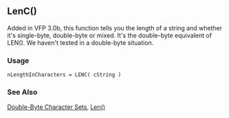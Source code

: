 ## LenC()

Added in VFP 3.0b, this function tells you the length of a string and whether it's single-byte, double-byte or mixed. It's the double-byte equivalent of LEN(). We haven't tested in a double-byte situation.

### Usage

```foxpro
nLengthInCharacters = LENC( cString )
```
### See Also

[Double-Byte Character Sets](s4g665.md), [Len()](s4g016.md)